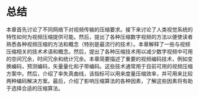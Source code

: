 # 总结
本章首先讨论了不同网络下对视频传输的压缩要求。接下来讨论了人类视觉系统的特性如何为视频压缩提供可能。然后，提出了各种压缩数字视频的方法以便使读者熟悉各种视频压缩的方法和概念（特别是最流行的技术）。本章解释了一些与视频压缩相关的技术术语和概念。然后，提出了各种压缩技术用以减少数字视频中可用的空间冗余，时间冗余和统计冗余。本章简要描述了重要的视频编码技术，例如变换编码，预测编码，矢量量化和子带编码。这些技术通常用于目前可用的视频压缩方案中。然后，介绍了率失真曲线，该指标可以用来度量压缩效率，并可用来比较两种编码解决方案。最后，介绍了影响压缩算法的各种因素，了解这些因素将有助于选择合适的压缩算法。
